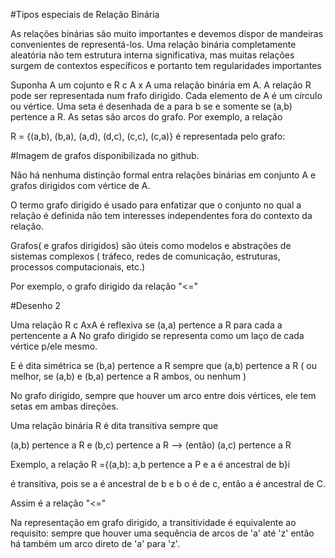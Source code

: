 #Tipos especiais de Relação Binária

As relações binárias são muito importantes e devemos dispor de mandeiras convenientes de representá-los.
Uma relação binária completamente aleatória não tem estrutura interna significativa, mas muitas relações
surgem de contextos específicos e portanto tem regularidades importantes

Suponha A um cojunto e R c A x A uma relação binária em A.
A relação R pode ser representada num frafo dirigido. Cada elemento de A é um círculo ou vértice. Uma seta é desenhada de a para b se e somente se (a,b) pertence a R. As setas são arcos do grafo. Por exemplo, a relação

R = {(a,b), (b,a), (a,d), (d,c), (c,c), (c,a)} é representada pelo grafo:

#Imagem de grafos disponibilizada no github.

Não há nenhuma distinção formal entra relações binárias em conjunto A e grafos dirigidos com vértice de A.

O termo grafo dirigido é usado para enfatizar que o conjunto no qual a relação é definida não tem interesses
independentes fora do contexto da relação.

Grafos( e grafos dirigidos) são úteis como modelos e abstrações de sistemas complexos ( tráfeco, redes de comunicação, estruturas, processos computacionais, etc.)

Por exemplo, o grafo dirigido da relação "<="

#Desenho 2

Uma relação R c AxA é reflexiva se (a,a) pertence a R para cada a pertencente a A
No grafo dirigido se representa como um laço de cada vértice p/ele mesmo.

E é dita simétrica se (b,a) pertence a R sempre que (a,b) pertence a R ( ou melhor, se (a,b) e (b,a) pertence a R ambos, ou nenhum )

No grafo dirigido, sempre que houver um arco entre dois vértices, ele tem setas em ambas direções.

Uma relação binária R é dita transitiva sempre que

(a,b) pertence a R e (b,c) pertence a R  --> (então) (a,c) pertence a R

Exemplo, a relação R ={(a,b): a,b pertence a P e a é ancestral de b}i

é transitiva, pois se a é ancestral de b e b o é de c, então a é ancestral de C.

Assim é a relação "<="

Na representação em grafo dirigido, a transitividade é equivalente ao requisito: sempre que houver uma sequência
de arcos de 'a' até 'z' então há também um arco direto de 'a' para 'z'.
